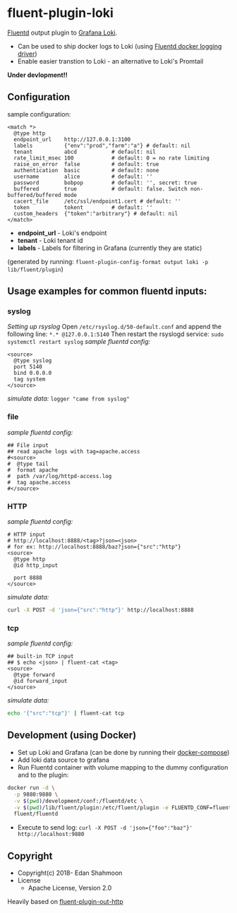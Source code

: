 # fluent-plugin-loki

[Fluentd](https://fluentd.org/) output plugin to [Grafana Loki](https://github.com/grafana/loki).

- Can be used to ship docker logs to Loki (using [Fluentd docker logging driver](https://docs.docker.com/config/containers/logging/fluentd/))
- Enable easier transtion to Loki - an alternative to Loki's Promtail 

**Under devlopment!!**

## Configuration
sample configuration:
```
<match *>
  @type http
  endpoint_url    http://127.0.0.1:3100
  labels          {"env":"prod","farm":"a"} # default: nil
  tenant          abcd           # default: nil
  rate_limit_msec 100            # default: 0 = no rate limiting
  raise_on_error  false          # default: true
  authentication  basic          # default: none
  username        alice          # default: ''
  password        bobpop         # default: '', secret: true
  buffered        true           # default: false. Switch non-buffered/buffered mode
  cacert_file     /etc/ssl/endpoint1.cert # default: ''
  token           tokent         # default: ''
  custom_headers  {"token":"arbitrary"} # default: nil
</match>
```
- **endpoint_url** - Loki's endpoint
- **tenant** - Loki tenant id
- **labels** - Labels for filtering in Grafana (currently they are static)

(generated by running: ```fluent-plugin-config-format output loki -p lib/fluent/plugin```)

## Usage examples for common fluentd inputs:
### syslog
*Setting up rsyslog*
Open ```/etc/rsyslog.d/50-default.conf``` and append the following line:
```*.* @127.0.0.1:5140```
Then restart the rsyslogd service:
```sudo systemctl restart syslog```
*sample fluentd config:*
```
<source>
  @type syslog
  port 5140
  bind 0.0.0.0
  tag system
</source>
```
*simulate data:*
```logger "came from syslog"```
### file
*sample fluentd config:*
```
## File input
## read apache logs with tag=apache.access
#<source>
#  @type tail
#  format apache
#  path /var/log/httpd-access.log
#  tag apache.access
#</source>
```
### HTTP
*sample fluentd config:*
```
# HTTP input
# http://localhost:8888/<tag>?json=<json>
# for ex: http://localhost:8888/baz?json={"src":"http"}
<source>
  @type http
  @id http_input

  port 8888
</source>
```
*simulate data:*
```bash
curl -X POST -d 'json={"src":"http"}' http://localhost:8888
```
### tcp
*sample fluentd config:*
```
## built-in TCP input
## $ echo <json> | fluent-cat <tag>
<source>
  @type forward
  @id forward_input
</source>
```
*simulate data:*
```bash
echo '{"src":"tcp"}' | fluent-cat tcp
```

## Development (using Docker)
- Set up Loki and Grafana (can be done by running their [docker-compose](https://github.com/grafana/loki/blob/master/production/docker-compose.yaml))
- Add loki data source to grafana
- Run Fluentd container with volume mapping to the dummy configuration and to the plugin:
```bash
docker run -d \
  -p 9880:9880 \
  -v $(pwd)/development/conf:/fluentd/etc \
  -v $(pwd)/lib/fluent/plugin:/etc/fluent/plugin -e FLUENTD_CONF=fluentd.conf \
  fluent/fluentd
```
- Execute to send log: ```curl -X POST -d 'json={"foo":"baz"}' http://localhost:9880```


## Copyright

* Copyright(c) 2018- Edan Shahmoon
* License
  * Apache License, Version 2.0

Heavily based on [fluent-plugin-out-http](https://github.com/fluent-plugins-nursery/fluent-plugin-out-http)
